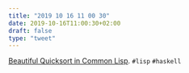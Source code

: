 ```yaml
---
title: "2019 10 16 11 00 30"
date: 2019-10-16T11:00:30+02:00
draft: false
type: "tweet"
---
```

[Beautiful Quicksort in Common Lisp](http://blog.thezerobit.com/2012/09/01/beautiful-quicksort-in-common-lisp.html). `#lisp` `#haskell`
